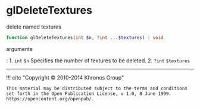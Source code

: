 # glDeleteTextures
delete named textures

```php
function glDeleteTextures(int $n, ?int ...$textures) : void
```



arguments

:    1. `int` `$n` Specifies the number of textures to be deleted.
    2. `?int` `$textures` 



---
     

!!! cite "Copyright © 2010-2014 Khronos Group"

    This material may be distributed subject to the terms and conditions set forth in the Open Publication License, v 1.0, 8 June 1999. https://opencontent.org/openpub/.